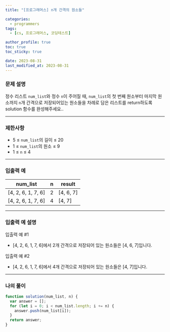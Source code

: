 ```yaml
---
title: "[프로그래머스] n개 간격의 원소들"

categories:
  - programmers
tags:
  - [cs, 프로그래머스, 코딩테스트]

author_profile: true
toc: true
toc_sticky: true

date: 2023-08-31
last_modified_at: 2023-08-31
---
```


### 문제 설명

정수 리스트 `num_list`와 정수 `n`이 주어질 때, `num_list`의 첫 번째 원소부터 마지막 원소까지 `n`개 간격으로 저장되어있는 원소들을 차례로 담은 리스트를 return하도록 solution 함수를 완성해주세요..

---

### 제한사항

- 5 ≤ `num_list`의 길이 ≤ 20
- 1 ≤ `num_list`의 원소 ≤ 9
- 1 ≤ `n` ≤ 4

---

### 입출력 예

| num_list           | n   | result    |
| ------------------ | --- | --------- |
| [4, 2, 6, 1, 7, 6] | 2   | [4, 6, 7] |
| [4, 2, 6, 1, 7, 6] | 4   | [4, 7]    |

---

### 입출력 예 설명

입출력 예 #1

- [4, 2, 6, 1, 7, 6]에서 2개 간격으로 저장되어 있는 원소들은 [4, 6, 7]입니다.

입출력 예 #2

- [4, 2, 6, 1, 7, 6]에서 4개 간격으로 저장되어 있는 원소들은 [4, 7]입니다.

---

### 나의 풀이

```jsx
function solution(num_list, n) {
  var answer = [];
  for (let i = 0; i < num_list.length; i += n) {
    answer.push(num_list[i]);
  }
  return answer;
}
```
